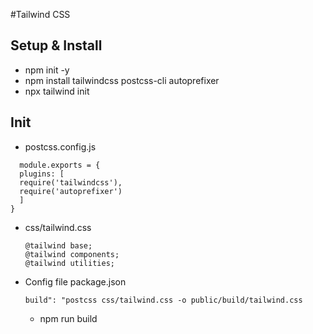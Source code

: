 #Tailwind CSS

## Setup & Install

- npm init -y
- npm install tailwindcss postcss-cli autoprefixer
- npx tailwind init

## Init

- postcss.config.js

```
  module.exports = {
  plugins: [
  require('tailwindcss'),
  require('autoprefixer')
  ]
}
```

- css/tailwind.css

  ```
  @tailwind base;
  @tailwind components;
  @tailwind utilities;

  ```

- Config file package.json
  ```
  build": "postcss css/tailwind.css -o public/build/tailwind.css
  ```
  - npm run build
